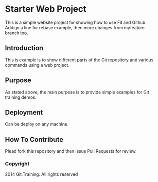 # Starter Web Project

This is a simple website project for showing how to use Fit and Github
Addign a line for rebase example, then more changes from myfeature branch too.

## Introduction

This is example is to show different parts of the Git repository and various commands using a web project.

## Purpose
As stated above, the main purpose is to provide simple examples for Git training demos.

## Deployment

Can be deploy on any machine.

## How To Contribute

Plead fork this repository and then issue Pull Requests for review.

### Copyright

2014 Git.Training. All rights reserved
